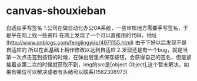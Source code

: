 # canvas-shouxieban
自适应手写签名
1.公司在做自动化办公OA系统，一些审核地方需要手写签名，于是乎在网上找一些资料 在网上发现了一个可以直接用的代码，地址(http://www.cnblogs.com/fenglingyi/p/4971155.html)
由于下好以后发现不是自适应的  所以在此基础上稍作修改以达到自适应
2.发现还是有一个bug，就是当第一次点击签到按钮的时候，在弹出层里点保存按钮，会获得自己的签名，但是紧接着点第二次的时候就获取不到，img的src是[object Object],这个暂未解决，如果有哪位可以解决或者有头绪可以联系(1582308973)

